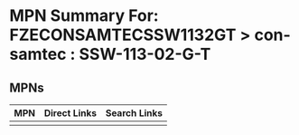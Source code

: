 



# MPN Summary For: FZECONSAMTECSSW1132GT > con-samtec : SSW-113-02-G-T

## MPNs
  

|MPN|Direct Links|Search Links|
| :--- | :--- | :--- |
||||
